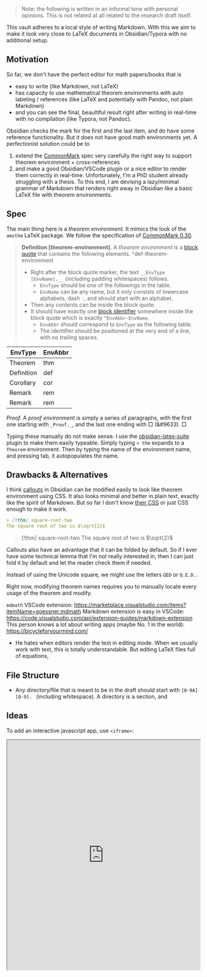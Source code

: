 > Note: the following is written in an informal tone with personal opinions. This is not related at all related to the research draft itself.

This vault adheres to a local style of writing Markdown. With this we aim to make it look very close to LaTeX documents in Obsidian/Typora with no additional setup.

## Motivation

 So far, we don't have the perfect editor for math papers/books that is
- easy to write (like Markdown, not LaTeX)
- has capacity to use mathematical theorem environments with auto labeling / references (like LaTeX and potentially with Pandoc, not plain Markdown)
- and you can see the final, beaultiful result right after writing in real-time with no compilation (like Typora, not Pandoc).

Obsidian checks the mark for the first and the last item, and do have some reference functionality. But it does not have good math environments yet. A perfectionist solution could be to 
1. extend the [CommonMark](https://commonmark.org/) spec very carefully the right way to support theorem environment + cross-references
2. and make a good Obsidian/VSCode plugin or a nice editor to render them correctly in real-time. 
Unfortunately, I'm a PhD student already struggling with a thesis. To this end, I am devising a lazy/minimal grammar of Markdown that renders right away in Obsidian like a basic LaTeX file with theorem environments.

## Spec

The main thing here is a _theorem environment_. It mimics the look of the `amsthm` LaTeX package. We follow the specification of [CommonMark 0.30](https://spec.commonmark.org/0.30/).

> __Definition [theorem-environment].__ A _theorem environment_ is a [block quote](https://spec.commonmark.org/0.30/#block-quotes) that contains the following elements. ^def-theorem-environment
> - Right after the block quote marker, the text ` __EnvType [EnvName].__ ` (including padding whitespaces) follows. 
> 	- `EnvType` should be one of the followings in the table. 
> 	- `EnvName` can be any name, but it only consists of lowercase alphabets, dash `-`, and should start with an alphabet.
> - Then any contents can be inside the block quote.
> - It should have exactly one [block identifier](https://help.obsidian.md/Linking+notes+and+files/Internal+links#Link+to+a+block+in+a+note) somewhere inside the block quote which is exactly `^EnvAbbr-EnvName`.
> 	- `EnvAbbr` should correspond to `EnvType` as the following table.
> 	- The identifier should be positioned at the very end of a line, with no trailing spaces.

| EnvType    | EnvAbbr  |
|------------|----------|
| Theorem    | thm      |
| Definition | def      |
| Corollary  | cor      |
| Remark     | rem      |
| Remark     | rem      |

_Proof._ A _proof environment_ is simply a series of paragraphs, with the first one starting with `_Proof._`, and the last one ending with □ (&#9633).  □

Typing these manually do not make sense. I use the [obsidian-latex-suite](https://github.com/artisticat1/obsidian-latex-suite) plugin to make them easily typeable. Simply typing `> thm` expands to a `Theorem` environment. Then by typing the name of the environment name, and pressing tab, it autopopulates the name.

## Drawbacks & Alternatives

I think [callouts](https://help.obsidian.md/Editing+and+formatting/Callouts) in Obsidian can be modified easily to look like theorem environment using CSS. It also looks minimal and better in plain text, exactly like the spirit of Markdown. But so far I don't know [their CSS](https://help.obsidian.md/Editing+and+formatting/Callouts#Customize+callouts) or just CSS enough to make it work.

```markdown
> [!thm] square-root-two
The square root of two is $\sqrt{2}$
```

> [!thm] square-root-two
The square root of two is $\sqrt{2}$

Callouts also have an advantage that it can be folded by default. So if I ever have some technical lemma that I'm not really interested in, then I can just fold it by default and let the reader check them if needed.

Instead of using the Unicode square, we might use the letters `QED` or `Q.E.D.`.

Right now, modifying theorem names requires you to manually locate every usage of the theorem and modify.

`mdmath` VSCode extension:
https://marketplace.visualstudio.com/items?itemName=goessner.mdmath
Markdown extension is easy in VSCode:
https://code.visualstudio.com/api/extension-guides/markdown-extension
This person knows a lot about writing apps (maybe No. 1 in the world):
https://bicycleforyourmind.com/
- He hates when editors render the text in editing mode. When we usually work with text, this is totally understandable. But editing LaTeX files full of equations, 

## File Structure

- Any directory/file that is meant to be in the draft should start with `[0-9A][0-9]. ` (including whitespace). A directory is a section, and 

## Ideas

To add an interactive javascript app, use `<iframe>`:

<iframe height="600" width="100%" src="https://bitcraftlab.github.io/p5.gui/examples/slider-range-2/index.html"></iframe>

